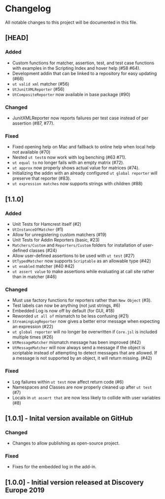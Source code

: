 <!-- markdownlint-disable no-duplicate-header -->

# Changelog

All notable changes to this project will be documented in this file.

## [HEAD]

### Added

- Custom functions for matcher, assertion, test, and test case functions with examples in the Scripting Index and hover help (#58 #64).
- Development addin that can be linked to a repository for easy updating (#66)
- `ut valid xml` matcher (#56)
- `UtJunitXMLReporter` (#56)
- `UtCompositeReporter` now available in base package (#90)

### Changed

- JunitXMLReporter now reports failures per test case instead of per assertion (#87, #77).

### Fixed

- Fixed opening help on Mac and fallback to online help when local help not available (#70)
- Nested `ut test`s now work with log benching (#63 #71).
- `ut equal to` no longer fails with an empty matrix (#72).
- `ut approx` now properly shows actual value for matrices (#74).
- Initializing the addin with an already configured `ut global reporter` will preserve that reporter (#83).
- `ut expression matches` now supports strings with children (#88)

## [1.1.0]

### Added

- Unit Tests for Hamcrest itself (#2)
- `UtInstanceOfMatcher` (#1)
- Allow for unregistering custom matchers (#19)
- Unit Tests for Addin Reporters (basic, #23)
- `Matchers/Custom` and `Reporters/Custom` folders for installation of user-defined classes (#24)
- Allow user-defined assertions to be used with `ut test` (#27)
- `UtTypedMatcher` now supports `Scriptable` as an allowable type (#42)
- `ut enabled` matcher (#40 #42)
- `ut assert value` to make assertions while evaluating at call site rather than in matcher (#46)

### Changed

- Must use factory functions for reporters rather than `New Object` (#3).
- Test labels can now be anything (not just strings, #6)
- Embedded Log is now off by default (for GUI, #18)
- Reworded `ut all of` mismatch to be less confusing (#21)
- `StreamingLogReporter` now gives a better error message when expecting an expression (#22)
- `ut global reporter` will no longer be overwritten if `Core.jsl` is included multiple times (#26)
- `UtMessageMatcher` mismatch message has been improved (#42)
- `UtMessageMatcher` will now always send a message if the object is scriptable instead of attempting to
  detect messages that are allowed. If a message is not supported by an object, it will return missing. (#42)

### Fixed

- Log failures within `ut test` now affect return code (#6)
- Namespaces and Classes are now properly cleaned up after `ut test` (#7)
- Locals in `ut assert that` are now less likely to collide with user variables (#8)

## [1.0.1] - Inital version available on GitHub

### Changed

- Changes to allow publishing as open-source project.

### Fixed

- Fixes for the embedded log in the add-in.

## [1.0.0] - Initial version released at Discovery Europe 2019
